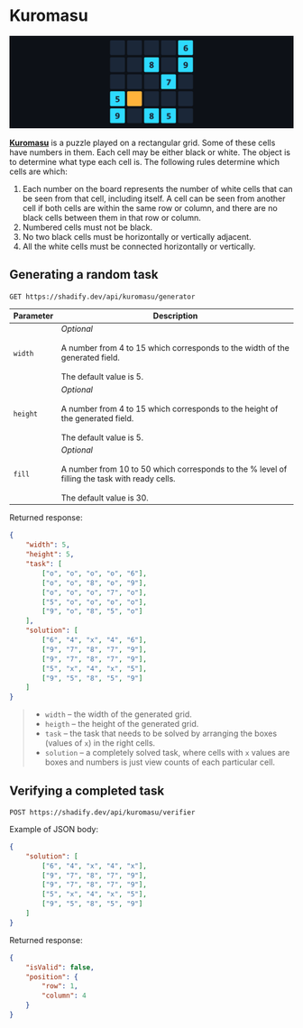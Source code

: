 # Kuromasu

<p align="center"><img src="../images/kuromasu.png" alt="Kuromasu"/></p>

[**Kuromasu**](https://en.wikipedia.org/wiki/Kuromasu) is a puzzle played on a rectangular grid. Some of these cells have numbers in them. Each cell may be either black or white. The object is to determine what type each cell is. The following rules determine which cells are which:

1. Each number on the board represents the number of white cells that can be seen from that cell, including itself. A cell can be seen from another cell if both cells are within the same row or column, and there are no black cells between them in that row or column.
2. Numbered cells must not be black.
3. No two black cells must be horizontally or vertically adjacent.
4. All the white cells must be connected horizontally or vertically.

## Generating a random task

```nginx
GET https://shadify.dev/api/kuromasu/generator
```

| Parameter | Description                                                                                                                                         |
| --------- | --------------------------------------------------------------------------------------------------------------------------------------------------- |
| `width`   | _Optional_ <br><br> A number from 4 to 15 which corresponds to the width of the generated field. <br><br> The default value is 5.                   |
| `height`  | _Optional_ <br><br> A number from 4 to 15 which corresponds to the height of the generated field. <br><br> The default value is 5.                  |
| `fill`    | _Optional_ <br><br> A number from 10 to 50 which corresponds to the % level of filling the task with ready cells. <br><br> The default value is 30. |

Returned response:

```json
{
    "width": 5,
    "height": 5,
    "task": [
        ["o", "o", "o", "o", "6"],
        ["o", "o", "8", "o", "9"],
        ["o", "o", "o", "7", "o"],
        ["5", "o", "o", "o", "o"],
        ["9", "o", "8", "5", "o"]
    ],
    "solution": [
        ["6", "4", "x", "4", "6"],
        ["9", "7", "8", "7", "9"],
        ["9", "7", "8", "7", "9"],
        ["5", "x", "4", "x", "5"],
        ["9", "5", "8", "5", "9"]
    ]
}
```

> -   `width` – the width of the generated grid. <br>
> -   `heigth` – the height of the generated grid. <br>
> -   `task` – the task that needs to be solved by arranging the boxes (values of `x`) in the right cells. <br>
> -   `solution` – a completely solved task, where cells with `x` values are boxes and numbers is just view counts of each particular cell.

## Verifying a completed task

```nginx
POST https://shadify.dev/api/kuromasu/verifier
```

Example of JSON body:

```json
{
    "solution": [
        ["6", "4", "x", "4", "x"],
        ["9", "7", "8", "7", "9"],
        ["9", "7", "8", "7", "9"],
        ["5", "x", "4", "x", "5"],
        ["9", "5", "8", "5", "9"]
    ]
}
```

Returned response:

```json
{
    "isValid": false,
    "position": {
        "row": 1,
        "column": 4
    }
}
```
